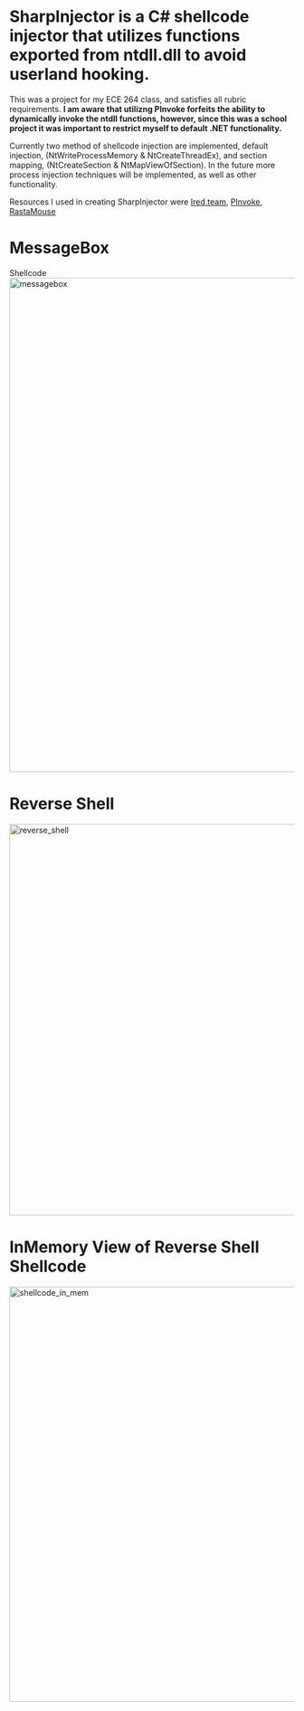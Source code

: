 # SharpInjector is a C# shellcode injector that utilizes functions exported from ntdll.dll to avoid userland hooking. #
This was a project for my ECE 264 class, and satisfies all rubric requirements. **I am aware that utilizng PInvoke forfeits the ability to dynamically invoke the ntdll functions, however, since this was a school project it was important to restrict myself to default .NET functionality.**

Currently two method of shellcode injection are implemented, default injection, (NtWriteProcessMemory & NtCreateThreadEx), and section mapping, (NtCreateSection & NtMapViewOfSection). In the future more process injection techniques will be implemented, as well as other functionality. 

Resources I used in creating SharpInjector were [Ired.team](https://www.ired.team/offensive-security/code-injection-process-injection), [PInvoke](https://www.pinvoke.net/), [RastaMouse](https://offensivedefence.co.uk/posts/dinvoke-syscalls/)


# MessageBox #

Shellcode<img width="874" alt="messagebox" src="https://user-images.githubusercontent.com/77711496/162606844-8f2bc78d-0148-417f-94ee-62e4ebcadc27.png">

# Reverse Shell #

<img width="692" alt="reverse_shell" src="https://user-images.githubusercontent.com/77711496/162606989-d82b2138-573f-4d15-b0de-62371f970467.png">

# InMemory View of Reverse Shell Shellcode #

<img width="734" alt="shellcode_in_mem" src="https://user-images.githubusercontent.com/77711496/162607013-ddb1df61-0d72-4cef-8c97-5dbce98d9e74.png">
